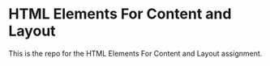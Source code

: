 # HTML Elements For Content and Layout
This is the repo for the HTML Elements For Content and Layout assignment.